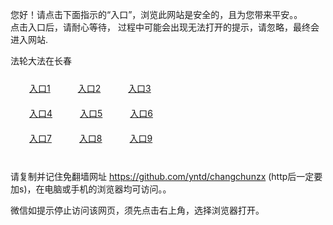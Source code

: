 您好！请点击下面指示的“入口”，浏览此网站是安全的，且为您带来平安。。 <br/>
点击入口后，请耐心等待， 过程中可能会出现无法打开的提示，请忽略，最终会进入网站. </br>

法轮大法在长春<br/>
<div style="padding:10px"><a style="margin:20px" target="_blank" href="https://d2pa6nzi23txrw.cloudfront.net/2Qpsp?awtohqyi" id="ccLink1" rel="nofollow">入口1</a> <a target="_blank" style="margin:20px" href="https://dv86t6ilzv77r.cloudfront.net/2Qpsp?dqksabw" id="ccLink2" rel="nofollow">入口2</a> <a style="margin:20px" target="_blank" href="https://d2p5m8fnv7b7g9.cloudfront.net/2Qpsp?yxiari" id="ccLink3" rel="nofollow">入口3</a></div>

<div style="padding:10px" ><a style="margin:20px" target="_blank" href="https://d2pa6nzi23txrw.cloudfront.net/2Qpsp?awtohqyi" id="ccLink4" rel="nofollow">入口4</a> <a style="margin:20px" href="https://dv86t6ilzv77r.cloudfront.net/2Qpsp?dqksabw" target="_blank" id="ccLink5" rel="nofollow">入口5</a> <a style="margin:20px" href="https://d2p5m8fnv7b7g9.cloudfront.net/2Qpsp?yxiari" target="_blank" id="ccLink6" rel="nofollow">入口6</a></div>

<div style="padding:10px"><a style="margin:20px" target="_blank" href="https://d2pa6nzi23txrw.cloudfront.net/2Qpsp?awtohqyi" id="ccLink7" rel="nofollow">入口7</a> <a style="margin:20px" href="https://dv86t6ilzv77r.cloudfront.net/2Qpsp?dqksabw" target="_blank" id="ccLink8" rel="nofollow">入口8</a> <a style="margin:20px" target="_blank" href="https://d2p5m8fnv7b7g9.cloudfront.net/2Qpsp?yxiari" id="ccLink9" rel="nofollow">入口9</a></div>

<br/>



请复制并记住免翻墙网址 https://github.com/yntd/changchunzx (http后一定要加s)，在电脑或手机的浏览器均可访问。。<br/>

微信如提示停止访问该网页，须先点击右上角，选择浏览器打开。
